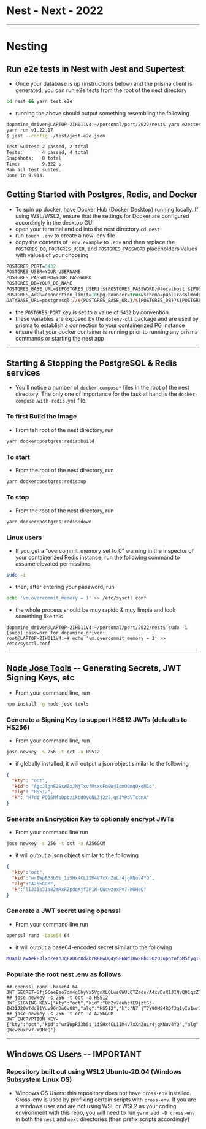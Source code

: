# Nest - Next - 2022

---
# Nesting

## Run e2e tests in Nest with Jest and Supertest
- Once your database is up (instructions below) and the prisma client is generated, you can run e2e tests from the root of the nest directory

```bash
cd nest && yarn test:e2e
```
- running the above should output something resembling the following

```bash
dopamine_driven@LAPTOP-2IH011V4:~/personal/port/2022/nest$ yarn e2e:test
yarn run v1.22.17
$ jest --config ./test/jest-e2e.json

Test Suites: 2 passed, 2 total
Tests:       4 passed, 4 total
Snapshots:   0 total
Time:        9.322 s
Ran all test suites.
Done in 9.91s.
```

## Getting Started with Postgres, Redis, and Docker
- To spin up docker, have Docker Hub (Docker Desktop) running locally. If using WSL/WSL2, ensure that the settings for Docker are configured accordingly in the desktop GUI
- open your terminal and cd into the nest directory `cd nest`
- run `touch .env` to create a new .env file
- copy the contents of `.env.example` to `.env` and then replace the `POSTGRES_DB`, `POSTGRES_USER`, and `POSTGRES_PASSWORD` placeholders values with values of your choosing

```ps
POSTGRES_PORT=5432
POSTGRES_USER=YOUR_USERNAME
POSTGRES_PASSWORD=YOUR_PASSWORD
POSTGRES_DB=YOUR_DB_NAME
POSTGRES_BASE_URL=${POSTGRES_USER}:${POSTGRES_PASSWORD}@localhost:${POSTGRES_PORT}
POSTGRES_ARGS=connection_limit=10&pg-bouncer=true&schema=public&sslmode=prefer
DATABASE_URL=postgresql://${POSTGRES_BASE_URL}/${POSTGRES_DB}?${POSTGRES_ARGS}
```

- the `POSTGRES_PORT` key is set to a value of `5432` by convention
- these variables are exposed by the `dotenv-cli` package and are used by prisma to establish a connection to your containerized PG instance
- ensure that your docker container is running prior to running any prisma commands or starting the nest app
---
## Starting & Stopping the PostgreSQL & Redis services
- You'll notice a number of `docker-compose*` files in the root of the nest directory. The only one of importance for the task at hand is the `docker-compose.with-redis.yml` file.

### To first Build the Image
- From teh root of the nest directory, run
```bash
yarn docker:postgres:redis:build
```
### To start
- From the root of the nest directory, run
```bash
yarn docker:postgres:redis:up
```
### To stop
- From the root of the nest directory, run
```bash
yarn docker:postgres:redis:down
```

### Linux users
- If you get a "overcommit_memory set to 0" warning in the inspector of your containerized Redis instance, run the following command to assume elevated permissions
```bash
sudo -i
```
- then, after entering your password, run
```bash
echo 'vm.overcommit_memory = 1' >> /etc/sysctl.conf
```

- the whole process should be muy rapido & muy limpia and look something like this

```shell
dopamine_driven@LAPTOP-2IH011V4:~/personal/port/2022/nest$ sudo -i
[sudo] password for dopamine_driven:
root@LAPTOP-2IH011V4:~# echo 'vm.overcommit_memory = 1' >> /etc/sysctl.conf
```
---
## [Node Jose Tools](https://github.com/phish108/node-jose-tools) -- Generating Secrets, JWT Signing Keys, etc
- From your command line, run

```bash
npm install -g node-jose-tools
```

### Generate a Signing Key to support HS512 JWTs (defaults to HS256)
- From your command line, run

```bash
jose newkey -s 256 -t oct -a HS512
```

- if globally installed, it will output a json object similar to the following

```json
{ 
  "kty": "oct", 
  "kid": "AgcJlgnE2SsWZxJMjTxvfMsxuFo9W4IcmQ0mqOxqM1c", 
  "alg": "HS512", 
  "k": "H7di_PQ15NfbDpbzikbd0yONL3j2z2_qs3YPpVTconA" 
}
```

### Generate an Encryption Key to optionaly encrypt JWTs
- From your command line run

```bash
jose newkey -s 256 -t oct -a A256GCM
```

- it will output a json object similar to the following

```json
{
  "kty":"oct",
  "kid":"wrIWpR33b5i_1iSHx4CL1IM4V7xXnZuLr4jgKNuv4YQ",
  "alg":"A256GCM",
  "k":"lI235s31a82mRxRZpdqKjf3P1W-QWcwzuxPv7-W0HeQ"
}
```

### Generate a JWT secret using openssl
- From your command line run

```bash
openssl rand -base64 64
```

- it will output a base64-encoded secret similar to the following

```bash
MOamlLawAekP3lxnZeXbJqFaUGn8dZbrBBBwUQ4ySE6WdJHw2GbC5DzOJupntofpM5fyq1ROBRGbgIgoRkYmDQ==
```

### Populate the root nest .env as follows

```shell
## openssl rand -base64 64
JWT_SECRET=SfjSCeeEeo7dm4gGhyYx5VgnXLQLws8WULQTZads/A4xvDsX1JINvQ01qzZT6hjpIJr/T3/Wud8HrbPaNDJWeQ==
## jose newkey -s 256 -t oct -a HS512
JWT_SIGNING_KEY={"kty":"oct","kid":"Oh2v7auhcfE9jztG3-IN31J20Wfdd81Yuv96nDw6v08","alg":"HS512","k":"N7_jT7Y9OMS4RDf3g1yIu1wr33dvmRS4hDelkFETARI"}
## jose newkey -s 256 -t oct -a A256GCM
JWT_ENCRYPTION_KEY={"kty":"oct","kid":"wrIWpR33b5i_1iSHx4CL1IM4V7xXnZuLr4jgKNuv4YQ","alg":"A256GCM","k":"lI235s31a82mRxRZpdqKjf3P1W-QWcwzuxPv7-W0HeQ"}
```

---
## Windows OS Users -- IMPORTANT
### Repository built out using WSL2 Ubuntu-20.04 (Windows Subsystem Linux OS)

- Windows OS Users: this repository does not have `cross-env` installed. Cross-env is used by prefixing certain scripts with `cross-env`. If you are a windows user and are not using WSL or WSL2 as your coding environment with this repo, you will need to run `yarn add -D cross-env` in both the `nest` and `next` directories (then prefix scripts accordingly)